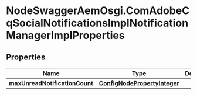 # NodeSwaggerAemOsgi.ComAdobeCqSocialNotificationsImplNotificationManagerImplProperties

## Properties

Name | Type | Description | Notes
------------ | ------------- | ------------- | -------------
**maxUnreadNotificationCount** | [**ConfigNodePropertyInteger**](ConfigNodePropertyInteger.md) |  | [optional] 


